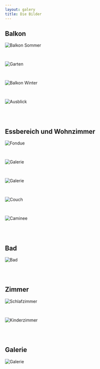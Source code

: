 ```yaml
---
layout: galery
title: Die Bilder
---
```



## Balkon

![Balkon Sommer](/assets/images/banners/balkon-sommer.png)

<br>

![Garten](/assets/images/banners/garten-small.png)

<br>

![Balkon Winter](/assets/images/banners/balkon-winter.png)

<br>

![Ausblick](/assets/images/banners/ausblick-winter-small.png)

<br>
<br>

## Essbereich und Wohnzimmer

![Fondue](/assets/images/banners/fondue.png)

<br>

![Galerie](/assets/images/banners/wohnzimmer.png)

<br>

![Galerie](/assets/images/banners/wohnzimmer-1-small.png)

<br>

![Couch](/assets/images/banners/wohnzimmer-2-small.png)

<br>

![Caminee](/assets/images/banners/fire-2.png)

<br>
<br>

## Bad

![Bad](/assets/images/banners/bad.png)

<br>
<br>

## Zimmer

![Schlafzimmer](/assets/images/banners/schlafzimmer-small.png)

<br>

![Kinderzimmer](/assets/images/banners/kinderzimmer-small.png)

<br>
<br>

## Galerie

![Galerie](assets/images/banners/PHOTO-2023-08-29-11-22-59.png)

<br>
<br>





